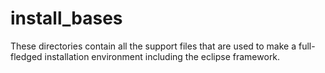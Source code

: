 install_bases
=========

These directories contain all the support files that are used to make a 
full-fledged installation environment including the eclipse framework.
